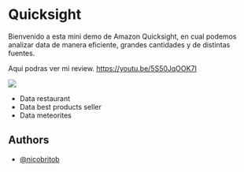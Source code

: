 
# Quicksight

Bienvenido a esta mini demo de Amazon Quicksight, en cual podemos analizar data de manera eficiente, grandes cantidades y de distintas fuentes.

Aqui podras ver mi review. https://youtu.be/5S50JqOOK7I

[![](https://markdown-videos.deta.dev/youtube/5S50JqOOK7I?si=fZ3uwL83vFVvRkxW)](https://youtu.be/5S50JqOOK7I?si=fZ3uwL83vFVvRkxW)


- Data restaurant
- Data best products seller
- Data meteorites


## Authors

- [@nicobritob](https://www.github.com/nicobritob)
